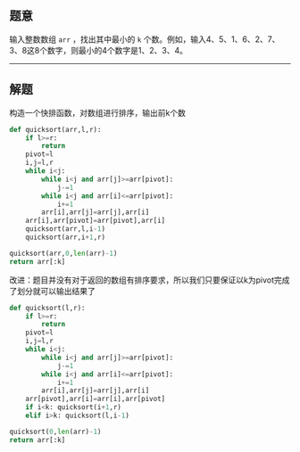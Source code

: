## 题意

输入整数数组 `arr` ，找出其中最小的 `k` 个数。例如，输入4、5、1、6、2、7、3、8这8个数字，则最小的4个数字是1、2、3、4。

---
## 解题

构造一个快排函数，对数组进行排序，输出前k个数


```python
def quicksort(arr,l,r):
	if l>=r:
		return
	pivot=l 
	i,j=l,r 
	while i<j:
		while i<j and arr[j]>=arr[pivot]:
			j-=1
		while i<j and arr[i]<=arr[pivot]:
			i+=1
		arr[i],arr[j]=arr[j],arr[i]
	arr[i],arr[pivot]=arr[pivot],arr[i]
	quicksort(arr,l,i-1)
	quicksort(arr,i+1,r)

quicksort(arr,0,len(arr)-1)
return arr[:k]
```

改进：题目并没有对于返回的数组有排序要求，所以我们只要保证以k为pivot完成了划分就可以输出结果了

```python
def quicksort(l,r):
	if l>=r:
		return 
	pivot=l
	i,j=l,r
	while i<j:
		while i<j and arr[j]>=arr[pivot]:
			j-=1
		while i<j and arr[i]<=arr[pivot]:
			i+=1
		arr[i],arr[j]=arr[j],arr[i]
	arr[pivot],arr[i]=arr[i],arr[pivot]
	if i<k: quicksort(i+1,r)
	elif i>k: quicksort(l,i-1)

quicksort(0,len(arr)-1)
return arr[:k]
```